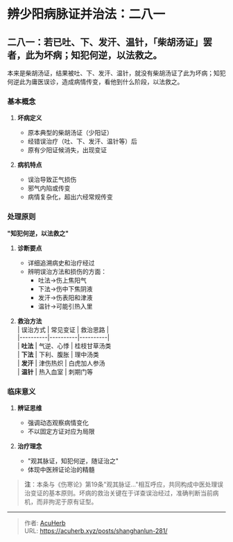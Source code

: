# 辨少阳病脉证并治法：二八一


## 二八一：若已吐、下、发汗、温针，「柴胡汤证」罢者，此为坏病；知犯何逆，以法救之。

<!--more-->

本来是柴胡汤证，结果被吐、下、发汗、温针，就没有柴胡汤证了此为坏病；知犯何逆此为庸医误诊，造成病情传变，看他到什么阶段，以法救之。

### 基本概念  
1. **坏病定义**  
   - 原本典型的柴胡汤证（少阳证）  
   - 经错误治疗（吐、下、发汗、温针等）后  
   - 原有少阳证候消失，出现变证  

2. **病机特点**  
   - 误治导致正气损伤  
   - 邪气内陷或传变  
   - 病情复杂化，超出六经常规传变  

### 处理原则  
**"知犯何逆，以法救之"**  

1. **诊断要点**  
   - 详细追溯病史和治疗经过  
   - 辨明误治方法和损伤的方面：  
     - 吐法→伤上焦阳气  
     - 下法→伤中下焦阴液  
     - 发汗→伤表阳和津液  
     - 温针→可能引热入里  

2. **救治方法**  
   | 误治方式 | 常见变证 | 救治思路 |  
   |----------|----------|----------|  
   | **吐法** | 气逆、心悸 | 桂枝甘草汤类  
   | **下法** | 下利、腹胀 | 理中汤类  
   | **发汗** | 津伤热炽 | 白虎加人参汤  
   | **温针** | 热入血室 | 刺期门等  

### 临床意义  
1. **辨证思维**  
   - 强调动态观察病情变化  
   - 不以固定方证对应为局限  

2. **治疗理念**  
   - "观其脉证，知犯何逆，随证治之"  
   - 体现中医辨证论治的精髓  

> **注**：本条与《伤寒论》第19条"观其脉证..."相互呼应，共同构成中医处理误治变证的基本原则。坏病的救治关键在于详查误治经过，准确判断当前病机，而非拘泥于原有证型。

---

> 作者: [AcuHerb](https://acuherb.xyz)  
> URL: https://acuherb.xyz/posts/shanghanlun-281/  

